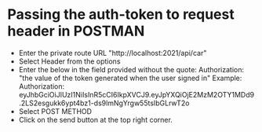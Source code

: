 # Passing the auth-token to request header in POSTMAN

- Enter the private route URL "http://localhost:2021/api/car"
- Select Header from the options
- Enter the below in the field provided without the quote:
  Authorization: "the value of the token generated when the user signed in"
  Example:
  Authorization: eyJhbGciOiJIUzI1NiIsInR5cCI6IkpXVCJ9.eyJpYXQiOjE2MzM2OTY1MDd9.2LS2esgukk6ypt4bz1-ds9lmNgYrgw55tsIbGLrwT2o
- Select POST METHOD
- Click on the send button at the top right corner.
